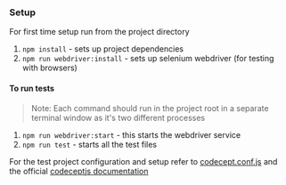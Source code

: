 ### Setup
For first time setup run from the project directory
1. `npm install` - sets up project dependencies
2. `npm run webdriver:install` - sets up selenium webdriver (for testing with browsers)

#### To run tests
> Note: Each command should run in the project root in a separate terminal window as it's two different processes
1. `npm run webdriver:start` - this starts the webdriver service
2. `npm run test` - starts all the test files

For the test project configuration and setup refer to [codecept.conf.js](codecept.conf.js) and the official [codeceptjs documentation](https://codecept.io/acceptance/) 
